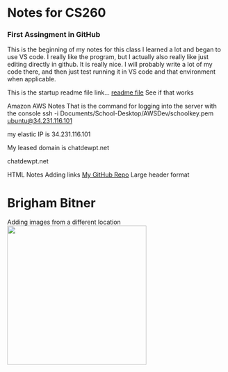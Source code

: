 # Notes for CS260

### First Assingment in GitHub
This is the beginning of my notes for this class
I learned a lot and began to use VS code. I really like the program, but I actually also really like just editing directly in github. It is really nice. I will probably write a lot of my code there, and then just test running it in VS code and that environment when applicable.

This is the startup readme file link... [readme file](https://github.com/NyiajNpis/startup/blob/main/README.md)
See if that works



Amazon AWS Notes
That is the command for logging into the server with the console
ssh -i Documents/School-Desktop/AWSDev/schoolkey.pem ubuntu@34.231.116.101

my elastic IP is 34.231.116.101

My leased domain is chatdewpt.net

chatdewpt.net


HTML Notes
Adding links
<a href="https://github.com/NyiajNpis/startup">My GitHub Repo</a>
Large header format
<h1>Brigham Bitner</h1>
Adding images from a different location
<img src="https://upload.wikimedia.org/wikipedia/commons/thumb/c/ce/Cybertruck-fremont-cropped.jpg/320px-Cybertruck-fremont-cropped.jpg" width="320">




